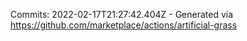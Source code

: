 Commits: 2022-02-17T21:27:42.404Z - Generated via https://github.com/marketplace/actions/artificial-grass
<br>
